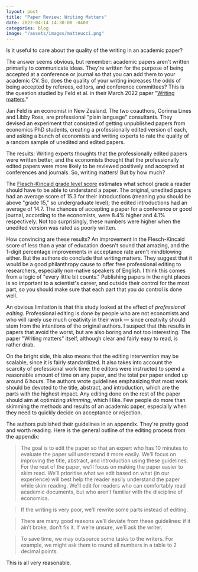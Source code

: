 ```yaml
---
layout: post
title: "Paper Review: Writing Matters"
date: 2022-04-14 14:30:00 -0400
categories: blog
image: "/assets/images/matteucci.png"
---
```


Is it useful to care about the quality of the writing in an academic paper?

The answer seems obvious, but remember: academic papers aren't written primarily to communicate ideas. They're written for the purpose of being accepted at a conference or journal so that you can add them to your academic CV. So, does the quality of your writing increases the odds of being accepted by referees, editors, and conference committees? This is the question studied by Feld et al. in their March 2022 paper "[Writing matters](https://janfeld.weebly.com/uploads/1/1/8/9/118933153/writing_matters.pdf)."

Jan Feld is an economist in New Zealand. The two coauthors, Corinna Lines and Libby Ross, are professional "plain language" consultants. They devised an experiment that consisted of getting unpublished papers from economics PhD students, creating a professionally edited version of each, and asking a bunch of economists and writing experts to rate the quality of a random sample of unedited and edited papers. 

The results: Writing experts thoughts that the professionally edited papers were written better, and the economists thought that the professionally edited papers were more likely to be reviewed positively and accepted at conferences and journals. So, writing matters! But by how much?

The [Flesch-Kincaid grade level score](https://en.wikipedia.org/wiki/Flesch%E2%80%93Kincaid_readability_tests) estimates what school grade a reader should have to be able to understand a paper. The original, unedited papers had an average score of 15.3 for their introductions (meaning you should be above "grade 15," so undergraduate level); the edited introductions had an average of 14.7. The chances of accepting a paper for a conference or good journal, according to the economists, were 8.4% higher and 4.1% respectively. Not too surprisingly, these numbers were higher when the unedited version was rated as poorly written. 

How convincing are these results? An improvement in the Flesch-Kincaid score of less than a year of education doesn't sound that amazing, and the 1-digit percentage improvements in acceptance rate aren't mindblowing either. But the authors do conclude that writing matters. They suggest that it would be a good philanthropy cause to offer free professional editing to researchers, especially non-native speakers of English. I think this comes from a logic of "every little bit counts." Publishing papers in the right places is so important to a scientist's career, and outside their control for the most part, so you should make sure that each part that you *do* control is done well.

An obvious limitation is that this study looked at the effect of *professional editing*. Professional editing is done by people who are not economists and who will rarely use much creativity in their work — since creativity should stem from the intentions of the original authors. I suspect that this results in papers that avoid the worst, but are also boring and not too interesting. The paper "Writing matters" itself, although clear and fairly easy to read, is rather drab. 

On the bright side, this also means that the editing intervention may be scalable, since it is fairly standardized. It also takes into account the scarcity of professional work time: the editors were instructed to spend a reasonable amount of time on any paper, and the total per paper ended up around 6 hours. The authors wrote guidelines emphasizing that most work should be devoted to the title, abstract, and introduction, which are the parts with the highest impact. Any editing done on the rest of the paper should aim at optimizing *skimming*, which I like. Few people do more than skimming the methods and results of an academic paper, especially when they need to quickly decide on acceptance or rejection.

The authors published their guidelines in an appendix. They're pretty good and worth reading. Here is the general outline of the editing process from the appendix:

> The goal is to edit the paper so that an expert who has 10 minutes to evaluate the paper will understand it more easily. We’ll focus on improving the title, abstract, and introduction using these guidelines. For the rest of the paper, we’ll focus on making the paper easier to skim read. We’ll prioritise what we edit based on what (in our experience) will best help the reader easily understand the paper while skim reading. We’ll edit for readers who can comfortably read academic documents, but who aren’t familiar with the discipline of economics.

> If the writing is very poor, we’ll rewrite some parts instead of editing.

> There are many good reasons we’ll deviate from these guidelines: if it ain’t broke, don’t fix it. If we’re unsure, we’ll ask the writer. 

> To save time, we may outsource some tasks to the writers. For example, we might ask them to round all numbers in a table to 2 decimal points. 

This is all very reasonable.
